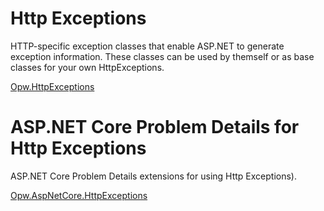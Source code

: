 # Http Exceptions
HTTP-specific exception classes that enable ASP.NET to generate exception information. These classes can be used by themself or as base classes for your own HttpExceptions.

[Opw.HttpExceptions](/src/Opw.HttpExceptions/README.md)

# ASP.NET Core Problem Details for Http Exceptions
ASP.NET Core Problem Details extensions for using Http Exceptions).

[Opw.AspNetCore.HttpExceptions](/src/Opw.HttpExceptions/README.md)